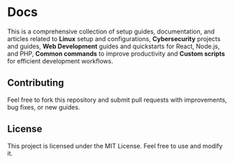 # Docs

This is a comprehensive collection of setup guides, documentation, and articles related to **Linux** setup and configurations, **Cybersecurity** projects and guides, **Web Development** guides and quickstarts for React, Node.js, and PHP, **Common commands** to improve productivity and **Custom scripts** for efficient development workflows.

## Contributing

Feel free to fork this repository and submit pull requests with improvements, bug fixes, or new guides.

## License

This project is licensed under the MIT License. Feel free to use and modify it.
